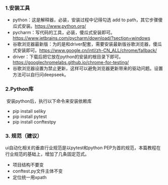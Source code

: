 ### 1.安装工具

- python：这是解释器，必装，安装过程中记得勾选 add to path，其它步骤傻瓜式安装。https://www.python.org/
- pycharm：写代码的工具，必装，傻瓜式安装即可。https://www.jetbrains.com/pycharm/download/?section=windows
- 谷歌浏览器最新版：为的是和driver配套，需要安装最新版谷歌浏览器，傻瓜式安装即可。https://www.google.cn/intl/zh-CN_ALL/chrome/fallback/
- driver：下载后把它放在python的安装的根目录下即可。https://googlechromelabs.github.io/chrome-for-testing/
- 谷歌浏览器设置为禁止更新，这样可以避免浏览器更新带来的驱动问题。设置方法可以自行问deepseek。



### 2.Python库

​	安装python后，执行以下命令来安装依赖库

- pip install seliky
- pip install pytest
- pip install conftestpy



### 3. 规范（建议）

ui自动化相关的垂直行业规范是以pytest和python PEP为首的规范，本篇教程在行业规范的基础上，增加了几条固定范式。

- 项目结构不要变
- conftest.py文件主体不变
- 定位统一用xpath

